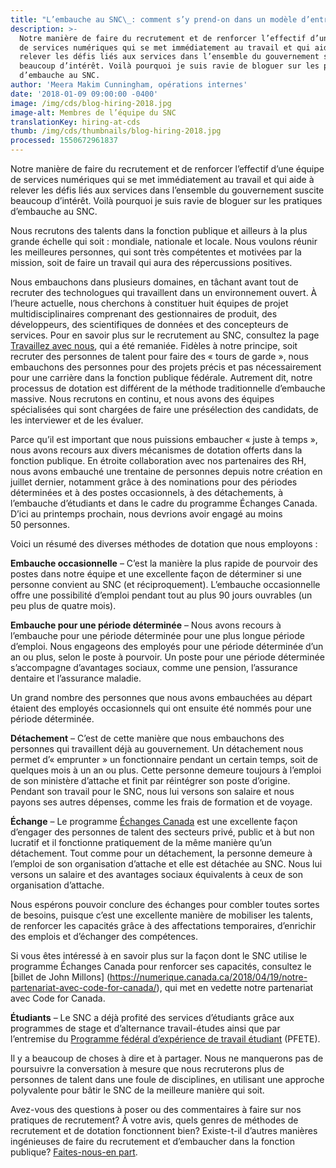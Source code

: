 ```yaml
---
title: "L’embauche au SNC\_: comment s’y prend-on dans un modèle d’entreprise en démarrage?"
description: >-
  Notre manière de faire du recrutement et de renforcer l’effectif d’une équipe
  de services numériques qui se met immédiatement au travail et qui aide à
  relever les défis liés aux services dans l’ensemble du gouvernement suscite
  beaucoup d’intérêt. Voilà pourquoi je suis ravie de bloguer sur les pratiques
  d’embauche au SNC.
author: 'Meera Makim Cunningham, opérations internes'
date: '2018-01-09 09:00:00 -0400'
image: /img/cds/blog-hiring-2018.jpg
image-alt: Membres de l’équipe du SNC
translationKey: hiring-at-cds
thumb: /img/cds/thumbnails/blog-hiring-2018.jpg
processed: 1550672961837
---
```

Notre manière de faire du recrutement et de renforcer l’effectif d’une équipe de services numériques qui se met immédiatement au travail et qui aide à relever les défis liés aux services dans l’ensemble du gouvernement suscite beaucoup d’intérêt. Voilà pourquoi je suis ravie de bloguer sur les pratiques d’embauche au SNC.

Nous recrutons des talents dans la fonction publique et ailleurs à la plus grande échelle qui soit&nbsp;: mondiale, nationale et locale. Nous voulons réunir les meilleures personnes, qui sont très compétentes et motivées par la mission, soit de faire un travail qui aura des répercussions positives.

Nous embauchons dans plusieurs domaines, en tâchant avant tout de recruter des technologues qui travaillent dans un environnement ouvert. À l’heure actuelle, nous cherchons à constituer huit équipes de projet multidisciplinaires comprenant des gestionnaires de produit, des développeurs, des scientifiques de données et des concepteurs de services. Pour en savoir plus sur le recrutement au SNC, consultez la page [Travaillez avec nous](/rejoindre-notre-equipe/), qui a été remaniée. Fidèles à notre principe, soit recruter des personnes de talent pour faire des «&nbsp;tours de garde&nbsp;», nous embauchons des personnes pour des projets précis et pas nécessairement pour une carrière dans la fonction publique fédérale. Autrement dit, notre processus de dotation est différent de la méthode traditionnelle d’embauche massive. Nous recrutons en continu, et nous avons des équipes spécialisées qui sont chargées de faire une présélection des candidats, de les interviewer et de les évaluer.

Parce qu’il est important que nous puissions embaucher «&nbsp;juste à temps&nbsp;», nous avons recours aux divers mécanismes de dotation offerts dans la fonction publique. En étroite collaboration avec nos partenaires des RH, nous avons embauché une trentaine de personnes depuis notre création en juillet dernier, notamment grâce à des nominations pour des périodes déterminées et à des postes occasionnels, à des détachements, à l’embauche d’étudiants et dans le cadre du programme Échanges Canada. D’ici au printemps prochain, nous devrions avoir engagé au moins 50 personnes.

Voici un résumé des diverses méthodes de dotation que nous employons&nbsp;:

**Embauche occasionnelle** – C’est la manière la plus rapide de pourvoir des postes dans notre équipe et une excellente façon de déterminer si une personne convient au SNC (et réciproquement). L’embauche occasionnelle offre une possibilité d’emploi pendant tout au plus 90 jours ouvrables (un peu plus de quatre mois).

**Embauche pour une période déterminée** – Nous avons recours à l’embauche pour une période déterminée pour une plus longue période d’emploi. Nous engageons des employés pour une période déterminée d’un an ou plus, selon le poste à pourvoir. Un poste pour une période déterminée s’accompagne d’avantages sociaux, comme une pension, l’assurance dentaire et l’assurance maladie.

Un grand nombre des personnes que nous avons embauchées au départ étaient des employés occasionnels qui ont ensuite été nommés pour une période déterminée.

**Détachement** – C’est de cette manière que nous embauchons des personnes qui travaillent déjà au gouvernement. Un détachement nous permet d’«&nbsp;emprunter&nbsp;» un fonctionnaire pendant un certain temps, soit de quelques mois à un an ou plus. Cette personne demeure toujours à l’emploi de son ministère d’attache et finit par réintégrer son poste d’origine. Pendant son travail pour le SNC, nous lui versons son salaire et nous payons ses autres dépenses, comme les frais de formation et de voyage.

**Échange** – Le programme [Échanges Canada](https://www.canada.ca/fr/secretariat-conseil-tresor/services/perfectionnement-professionnel/echanges-canada.html) est une excellente façon d’engager des personnes de talent des secteurs privé, public et à but non lucratif et il fonctionne pratiquement de la même manière qu’un détachement. Tout comme pour un détachement, la personne demeure à l’emploi de son organisation d’attache et elle est détachée au SNC. Nous lui versons un salaire et des avantages sociaux équivalents à ceux de son organisation d’attache.

Nous espérons pouvoir conclure des échanges pour combler toutes sortes de besoins, puisque c’est une excellente manière de mobiliser les talents, de renforcer les capacités grâce à des affectations temporaires, d’enrichir des emplois et d’échanger des compétences.

Si vous êtes intéressé à en savoir plus sur la façon dont le SNC utilise le programme Échanges Canada pour renforcer ses capacités, consultez le [billet de John Millons] (https://numerique.canada.ca/2018/04/19/notre-partenariat-avec-code-for-canada/), qui met en vedette notre partenariat avec Code for Canada.

**Étudiants** – Le SNC a déjà profité des services d’étudiants grâce aux programmes de stage et d’alternance travail-études ainsi que par l’entremise du [Programme fédéral d’expérience de travail étudiant](https://www.canada.ca/fr/secretariat-conseil-tresor/services/perfectionnement-professionnel/echanges-canada.html) (PFETE).

Il y a beaucoup de choses à dire et à partager. Nous ne manquerons pas de poursuivre la conversation à mesure que nous recruterons plus de personnes de talent dans une foule de disciplines, en utilisant une approche polyvalente pour bâtir le SNC de la meilleure manière qui soit.

Avez-vous des questions à poser ou des commentaires à faire sur nos pratiques de recrutement? À votre avis, quels genres de méthodes de recrutement et de dotation fonctionnent bien? Existe-t-il d’autres manières ingénieuses de faire du recrutement et d’embaucher dans la fonction publique? [Faites-nous-en part](mailto:CDSRecruitment.RecrutementSNC@tbs-sct.gc.ca).

